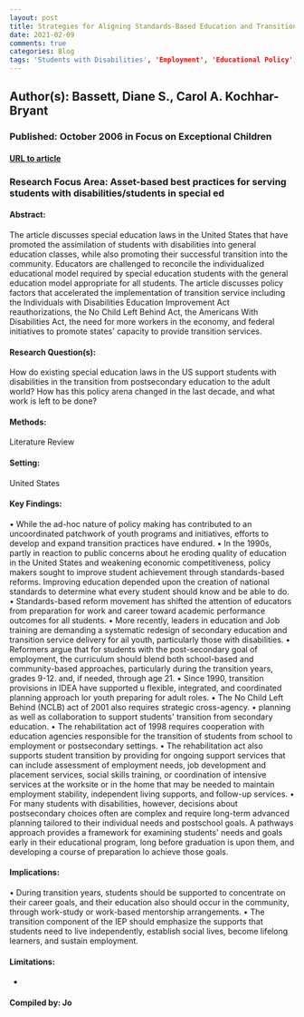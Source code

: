 ```yaml
---
layout: post
title: Strategies for Aligning Standards-Based Education and Transition
date: 2021-02-09
comments: true
categories: Blog
tags: 'Students with Disabilities', 'Employment', 'Educational Policy', 'Transition', 'IEPs', 'College Prep', 'No Child Left Behind', 'Rehabilitation Act'
---
```


## Author(s): Bassett, Diane S., Carol A. Kochhar-Bryant

### Published: October 2006 in Focus on Exceptional Children

#### [URL to article](https://eds-a-ebscohost-com.proxy.uchicago.edu/eds/detail/detail?vid=2&sid=f534d4be-afc2-4547-9a08-00dcf39a97ae%40sdc-v-sessmgr02&bdata=JnNpdGU9ZWRzLWxpdmUmc2NvcGU9c2l0ZQ%3d%3d#AN=24391127&db=tfh)

### Research Focus Area: Asset-based best practices for serving students with disabilities/students in special ed

#### Abstract:
 The article discusses special education laws in the United States that have promoted the assimilation of students with disabilities into general education classes, while also promoting their successful transition into the community. Educators are challenged to reconcile the individualized educational model required by special education students with the general education model appropriate for all students. The article discusses policy factors that accelerated the implementation of transition service including the Individuals with Disabilities Education Improvement Act reauthorizations, the No Child Left Behind Act, the Americans With Disabilities Act, the need for more workers in the economy, and federal initiatives to promote states' capacity to provide transition services. 


#### Research Question(s):
 How do existing special education laws in the US support students with disabilities in the transition from postsecondary education to the adult world? How has this policy arena changed in the last decade, and what work is left to be done?


#### Methods:
Literature Review


#### Setting:
United States


#### Key Findings:
• While the ad-hoc nature of policy making has contributed to an uncoordinated patchwork of youth programs and initiatives, efforts to develop and expand transition practices have endured. • In the 1990s, partly in reaction to public concerns about he eroding quality of education in the United States and weakening economic competitiveness, policy makers sought to improve student achievement through standards-based reforms. Improving education depended upon the creation of national standards to determine what every student should know and be able to do. • Standards-based reform movement has shifted the attention of educators from preparation for work and career toward academic performance outcomes for all students. • More recently, leaders in education and Job training are demanding a systematic redesign of secondary education and transition service delivery for ail youth, particularly those with disabilities. • Reformers argue that for students with the post-secondary goal of employment, the curriculum should blend both school-based and community-based approaches, particularly during the transition years, grades 9-12. and, if needed, through age 21. • Since 1990, transition provisions in IDEA have supported u flexible, integrated, and coordinated planning approach lor youth preparing for adult roles. • The No Child Left Behind (NCLB) act of 2001 also requires strategic cross-agency. • planning as well as collaboration to support students' transition from secondary education. • The rehabilitation act of 1998 requires cooperation with education agencies responsible for the transition of students from school to employment or postsecondary settings. • The rehabilitation act also supports student transition by providing for ongoing support services that can include assessment of employment needs, job development and placement services, social skills training, or coordination of intensive services at the worksite or in the home that may be needed to maintain employment stability, independent living supports, and follow-up services. • For many students with disabilities, however, decisions about postsecondary choices often are complex and require long-term advanced planning tailored to their individual needs and postschool goals. A pathways approach provides a framework for examining students' needs and goals early in their educational program, long before graduation is upon them, and developing a course of preparation lo achieve those goals. 


#### Implications:
• During transition years, students should be supported to concentrate on their career goals, and their education also should occur in the community, through work-study or work-based mentorship arrangements.  • The transition component of the IEP should emphasize the supports that students need to live independently, establish social lives, become lifelong learners, and sustain employment. 


#### Limitations:
-


#### Compiled by: Jo

